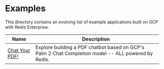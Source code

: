 # Examples

This directory contains an *evolving* list of example applications built on GCP with Redis Enterprise.

| Name | Description |
| ------- | ------- |
| [Chat Your PDF!](chat-your-pdf/)  | Explore building a PDF chatbot based on GCP's Palm 2 Chat Completion model  -- ALL powered by Redis.   |

